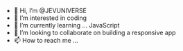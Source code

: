 - 👋 Hi, I’m @JEVUNIVERSE
- 👀 I’m interested in coding 
- 🌱 I’m currently learning ... JavaScript 
- 💞️ I’m looking to collaborate on building a responsive app
- 📫 How to reach me ...

<!---
JEVUNIVERSE/JEVUNIVERSE is a ✨ special ✨ repository because its `README.md` (this file) appears on your GitHub profile.
You can click the Preview link to take a look at your changes.
--->
